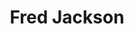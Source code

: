 ---
short_name: fredjackson
title: Fred Jackson
position: 2nd Year SLLET Student
linkedin: fred-jackson-a11524225
photo: /images/Fred.jpg
instagram: bil_the_mity
---